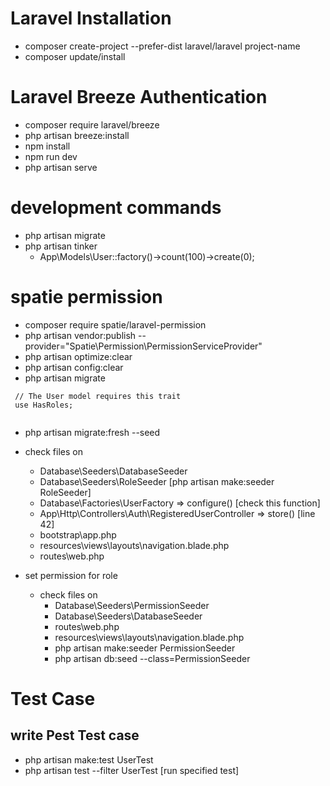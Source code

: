 # Laravel Installation 

- composer create-project --prefer-dist laravel/laravel project-name
- composer update/install


# Laravel Breeze Authentication
- composer require laravel/breeze
- php artisan breeze:install
- npm install
- npm run dev
- php artisan serve


# development commands
- php artisan migrate
- php artisan tinker
    - App\Models\User::factory()->count(100)->create(0);
    

# spatie permission

- composer require spatie/laravel-permission
- php artisan vendor:publish --provider="Spatie\Permission\PermissionServiceProvider"
- php artisan optimize:clear
- php artisan config:clear
- php artisan migrate
 
```
 // The User model requires this trait
 use HasRoles;
 
```
- php artisan migrate:fresh --seed

- check files on 
    - Database\Seeders\DatabaseSeeder
    - Database\Seeders\RoleSeeder [php artisan make:seeder RoleSeeder]
    - Database\Factories\UserFactory => configure() [check this function]
    - App\Http\Controllers\Auth\RegisteredUserController => store() [line 42]
    - bootstrap\app.php
    - resources\views\layouts\navigation.blade.php
    - routes\web.php

- set permission for role
    - check files on 
        - Database\Seeders\PermissionSeeder
        - Database\Seeders\DatabaseSeeder
        - routes\web.php
        - resources\views\layouts\navigation.blade.php
        - php artisan make:seeder PermissionSeeder 
        - php artisan db:seed --class=PermissionSeeder


# Test Case

## write Pest Test case

- php artisan make:test UserTest
- php artisan test --filter UserTest [run specified test]

    
